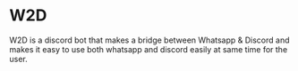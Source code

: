 # W2D
W2D is a discord bot that makes a bridge between Whatsapp &amp; Discord and makes it easy to use both whatsapp and discord easily at same time for the user.

